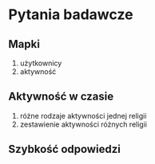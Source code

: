 # Pytania badawcze

## Mapki
1. użytkownicy
2. aktywność

## Aktywność w czasie
1. różne rodzaje aktywności jednej religii
2. zestawienie aktywności różnych religii

## Szybkość odpowiedzi
